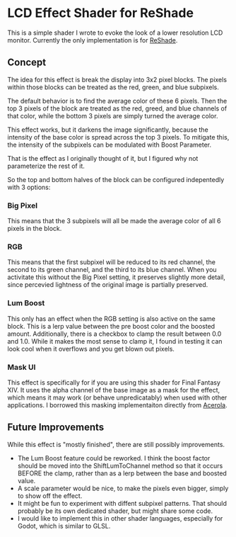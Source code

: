 # LCD Effect Shader for ReShade
This is a simple shader I wrote to evoke the look of a lower resolution LCD monitor. Currently the only implementation is for [ReShade](https://reshade.me/).

## Concept
The idea for this effect is break the display into 3x2 pixel blocks. The pixels within those blocks can be treated as the red, green, and blue subpixels. 

The default behavior is to find the average color of these 6 pixels. Then the top 3 pixels of the block are treated as the red, greed, and blue channels of that color, while the bottom 3 pixels are simply turned the average color.

This effect works, but it darkens the image significantly, because the intensity of the base color is spread across the top 3 pixels. To mitigate this, the intensity of the subpixels can be modulated with Boost Parameter.

That is the effect as I originally thought of it, but I figured why not parameterize the rest of it.

So the top and bottom halves of the block can be configured indepentedly with 3 options:

### Big Pixel
This means that the 3 subpixels will all be made the average color of all 6 pixels in the block. 

### RGB
This means that the first subpixel will be reduced to its red channel, the second to its green channel, and the third to its blue channel. When you activitate this without the Big Pixel setting, it preserves slightly more detail, since percevied lightness of the original image is partially preserved.

### Lum Boost
This only has an effect when the RGB setting is also active on the same block. This is a lerp value between the pre boost color and the boosted amount. Additionally, there is a checkbox to clamp the result between 0.0 and 1.0. While it makes the most sense to clamp it, I found in testing it can look cool when it overflows and you get blown out pixels. 

### Mask UI
This effect is specifically for if you are using this shader for Final Fantasy XIV. It uses the alpha channel of the base image as a mask for the effect, which means it may work (or behave unpredicatably) when used with other applications. I borrowed this masking implementaiton directly from [Acerola](https://github.com/GarrettGunnell/AcerolaFX/tree/main).

## Future Improvements
While this effect is "mostly finished", there are still possibly improvements. 
- The Lum Boost feature could be reworked. I think the boost factor should be moved into the ShiftLumToChannel method so that it occurs BEFORE the clamp, rather than as a lerp between the base and boosted value. 
- A scale parameter would be nice, to make the pixels even bigger, simply to show off the effect. 
- It might be fun to experiment with diffent subpixel patterns. That should probably be its own dedicated shader, but might share some code. 
- I would like to implement this in other shader languages, especially for Godot, which is similar to GLSL. 
